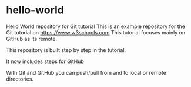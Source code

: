 # hello-world
Hello World repository for Git tutorial
This is an example repository for the Git tutorial on https://www.w3schools.com
This tutorial focuses mainly on GitHub as its remote.

This repository is built step by step in the tutorial.

It now includes steps for GitHub

With Git and GitHub you can push/pull from and to local or remote directories.
